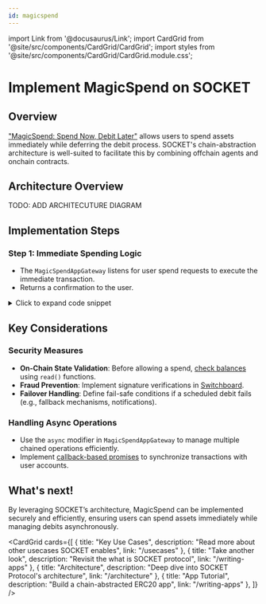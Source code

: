 ```yaml
---
id: magicspend
---
```


import Link from '@docusaurus/Link';
import CardGrid from '@site/src/components/CardGrid/CardGrid';
import styles from '@site/src/components/CardGrid/CardGrid.module.css';

# Implement MagicSpend on SOCKET

## Overview

["MagicSpend: Spend Now, Debit Later"](/https://ethresear.ch/t/magicspend-spend-now-debit-later/19678) allows users to spend assets immediately while deferring the debit process. SOCKET's chain-abstraction architecture is well-suited to facilitate this by combining offchain agents and onchain contracts.

## Architecture Overview

TODO: ADD ARCHITECUTURE DIAGRAM

## Implementation Steps

### Step 1: Immediate Spending Logic
- The `MagicSpendAppGateway` listens for user spend requests to execute the immediate transaction.
- Returns a confirmation to the user.

<details>
   <summary>Click to expand code snippet</summary>
   ```solidity
   // SPDX-License-Identifier: MIT
   pragma solidity ^0.8.0;

   contract MagicSpendAppGateway {
       (...)
       mapping(address => uint256) public balances;

       event Spend(address indexed user, uint256 amount);

       function spendNow(address user, uint256 amount) external {
           require(balances[user] >= amount, "Insufficient balance");
           balances[user] -= amount;
           emit Spend(user, amount);
       }
   }
   ```
</details>

### Step 2: Deferred Debit Mechanism
- The **App-Gateway** schedules the debit in the **Off-Chain VM**.
- The **Watcher** monitors the scheduled time.
- When the time arrives, the **Watcher** triggers a proof for the **Switchboard**.
- The **Smart Contract** executes the debit from the user’s account.

<details>
   <summary>Click to expand code snippet</summary>
   ```solidity
   contract MagicSpendAppGateway {
       (...)
       struct DebitSchedule {
           uint256 amount;
           uint256 executeAt;
           bool executed;
       }

       mapping(address => DebitSchedule) public schedules;

       event DebitScheduled(address indexed user, uint256 amount, uint256 executeAt);
       event DebitExecuted(address indexed user, uint256 amount);

       function scheduleDebit(address user, uint256 amount, uint256 delay) external {
           schedules[user] = DebitSchedule(amount, block.timestamp + delay, false);
           emit DebitScheduled(user, amount, block.timestamp + delay);
       }

       function executeDebit(address user) external {
           require(block.timestamp >= schedules[user].executeAt, "Too early");
           require(!schedules[user].executed, "Already executed");

           schedules[user].executed = true;
           emit DebitExecuted(user, schedules[user].amount);
       }
   }
   ```
</details>

## Key Considerations

### Security Measures
- **On-Chain State Validation**: Before allowing a spend, [check balances](/read) using `read()` functions.
- **Fraud Prevention**: Implement signature verifications in [Switchboard](/switchboards).
- **Failover Handling**: Define fail-safe conditions if a scheduled debit fails (e.g., fallback mechanisms, notifications).

### Handling Async Operations
- Use the `async` modifier in `MagicSpendAppGateway` to manage multiple chained operations efficiently.
- Implement [callback-based promises](/promises) to synchronize transactions with user accounts.

## What's next!
By leveraging SOCKET’s architecture, MagicSpend can be implemented securely and efficiently, ensuring users can spend assets immediately while managing debits asynchronously.

<CardGrid cards={[
 {
   title: "Key Use Cases",
   description: "Read more about other usecases SOCKET enables",
   link: "/usecases"
 },
 {
   title: "Take another look",
   description: "Revisit the what is SOCKET protocol",
   link: "/writing-apps"
 },
 {
   title: "Architecture",
   description: "Deep dive into SOCKET Protocol's architecture",
   link: "/architecture"
 },
 {
   title: "App Tutorial",
   description: "Build a chain-abstracted ERC20 app",
   link: "/writing-apps"
 },
]} />
